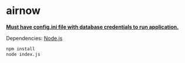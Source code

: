 # airnow

<ins>**Must have config.ini file with database credentials to run application.**</ins>

Dependencies: [Node.js](https://nodejs.org/en/download)

```bash
npm install
node index.js
```
